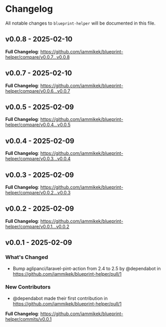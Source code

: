 # Changelog

All notable changes to `blueprint-helper` will be documented in this file.

## v0.0.8 - 2025-02-10

**Full Changelog**: https://github.com/iammikek/blueprint-helper/compare/v0.0.7...v0.0.8

## v0.0.7 - 2025-02-10

**Full Changelog**: https://github.com/iammikek/blueprint-helper/compare/v0.0.6...v0.0.7

## v0.0.5 - 2025-02-09

**Full Changelog**: https://github.com/iammikek/blueprint-helper/compare/v0.0.4...v0.0.5

## v0.0.4 - 2025-02-09

**Full Changelog**: https://github.com/iammikek/blueprint-helper/compare/v0.0.3...v0.0.4

## v0.0.3 - 2025-02-09

**Full Changelog**: https://github.com/iammikek/blueprint-helper/compare/v0.0.2...v0.0.3

## v0.0.2 - 2025-02-09

**Full Changelog**: https://github.com/iammikek/blueprint-helper/compare/v0.0.1...v0.0.2

## v0.0.1 - 2025-02-09

### What's Changed

* Bump aglipanci/laravel-pint-action from 2.4 to 2.5 by @dependabot in https://github.com/iammikek/blueprint-helper/pull/1

### New Contributors

* @dependabot made their first contribution in https://github.com/iammikek/blueprint-helper/pull/1

**Full Changelog**: https://github.com/iammikek/blueprint-helper/commits/v0.0.1
